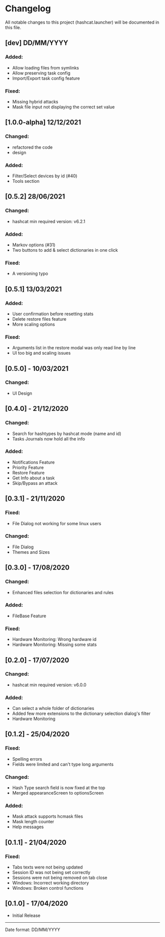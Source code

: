 # Changelog

All notable changes to this project (hashcat.launcher) will be documented in this file.

## [dev] DD/MM/YYYY
### Added:
 - Allow loading files from symlinks
 - Allow preserving task config
 - Import/Export task config feature

### Fixed:
 - Missing hybrid attacks
 - Mask file input not displaying the correct set value

## [1.0.0-alpha] 12/12/2021
### Changed:
 - refactored the code
 - design

### Added:
 - Filter/Select devices by id (#40)
 - Tools section

## [0.5.2] 28/06/2021
### Changed:
 - hashcat min required version: v6.2.1

### Added:
 - Markov options (#31)
 - Two buttons to add & select dictionaries in one click

### Fixed:
 - A versioning typo

## [0.5.1] 13/03/2021
### Added:
 - User confirmation before resetting stats
 - Delete restore files feature
 - More scaling options

### Fixed:
 - Arguments list in the restore modal was only read line by line
 - UI too big and scaling issues

## [0.5.0] - 10/03/2021
### Changed:
 - UI Design

## [0.4.0] - 21/12/2020
### Changed:
 - Search for hashtypes by hashcat mode (name and id)
 - Tasks Journals now hold all the info

### Added:
 - Notifications Feature
 - Priority Feature
 - Restore Feature
 - Get Info about a task
 - Skip/Bypass an attack

## [0.3.1] - 21/11/2020
### Fixed:
 - File Dialog not working for some linux users

### Changed:
 - File Dialog
 - Themes and Sizes

## [0.3.0] - 17/08/2020
### Changed:
 - Enhanced files selection for dictionaries and rules

### Added:
 - FileBase Feature

### Fixed:
 - Hardware Monitoring: Wrong hardware id
 - Hardware Monitoring: Missing some stats

## [0.2.0] - 17/07/2020
### Changed:
 - hashcat min required version: v6.0.0

### Added:
 - Can select a whole folder of dictionaries
 - Added few more extensions to the dictionary selection dialog's filter
 - Hardware Monitoring

## [0.1.2] - 25/04/2020
### Fixed:
 - Spelling errors
 - Fields were limited and can't type long arguments

### Changed:
 - Hash Type search field is now fixed at the top
 - Merged appearanceScreen to optionsScreen

### Added:
 - Mask attack supports hcmask files
 - Mask length counter
 - Help messages

## [0.1.1] - 21/04/2020
### Fixed:
 - Tabs texts were not being updated
 - Session ID was not being set correctly
 - Sessions were not being removed on tab close
 - Windows: Incorrect working directory
 - Windows: Broken control functions

## [0.1.0] - 17/04/2020
- Initial Release
___
Date format: DD/MM/YYYY